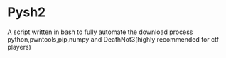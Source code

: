 # Pysh2
A script written in bash to fully automate the download process python,pwntools,pip,numpy and DeathNot3(highly recommended for ctf players)
